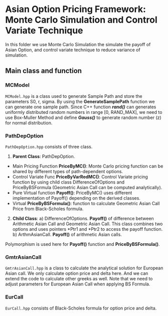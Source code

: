 # Asian Option Pricing Framework: Monte Carlo Simulation and Control Variate Technique
In this folder we use Monte Carlo Simulation the simulate the payoff of Asian Option, and control variate technique to reduce variance of simulation.

## Main class and function

### MCModel
`MCModel.hpp` is a class used to generate Sample Path and store the parameters S0, r, sigma. By using the **GenerateSamplePath** function we can generate one sample path. Since C++ function _**rand()**_ can generates uniformly distributed random numbers in range \[0, RAND_MAX\], we need to use Box-Muller Method and define _**Gauss()**_ to generate random number (z) for normal distribution.

### PathDepOption
`PathDepOption.hpp` consists of three class.
1. **Parent Class**: PathDepOption.
  - Main Pricing Function **PriceByMC()**: Monte Carlo pricing function can be shared by different types of path-dependent options.
  - Control Variate Func **PriceByVarRedMC()**: Control Variate pricing function by using child class DifferenceOfOptions and PriceByBSFormula (Geometric Asian Call can be computed analytically).
  - Pure Virtual function **Payoff()**: PriceByMC() uses different implementation of Payoff() depending on the derived classes.
  - Virtual **PriceByBSFormula()**: function to calculate Geometric Asian Call Price from Black-Scholes formula.

2. **Child Class**:
  a) DifferenceOfOptions. **Payoff()** of difference between Arithmetic Asian Call and Geometric Asian Call. This class combines two options and uses pointers \*Ptr1 and \*Ptr2 to access the payoff function.
  b) ArthmAsianCall. **Payoff()** of arithmetic Asian calls.

Polymorphism is used here for **Payoff()** function and **PriceByBSFormula()**.

### GmtrAsianCall
`GmtrAsianCall.hpp` is a class to calculate the analytical solution for European Asian call. We only calculate option price and delta here. And we can extend the code to calculate other greeks as well. Note that we need to adjust parameters for European Asian Call when applying BS Formula.

### EurCall
`EurCall.hpp` consists of Black-Scholes formula for option price and delta.
